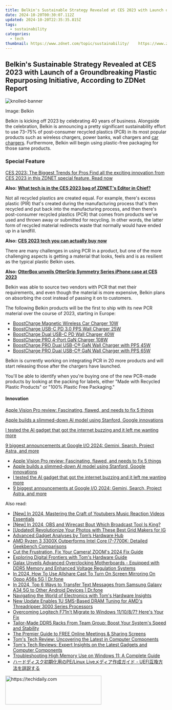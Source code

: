 ```yaml
---
title: Belkin's Sustainable Strategy Revealed at CES 2023 with Launch of a Groundbreaking Plastic Repurposing Initiative, According to ZDNet Report
date: 2024-10-20T00:30:07.112Z
updated: 2024-10-20T22:35:35.815Z
tags:
  - sustainability
categories:
  - tech
thumbnail: https://www.zdnet.com/topic/sustainability/    https://www.zdnet.com/a/img/resize/ec8fc3ecf68366f094e22190ebf14db484ca504f/2023/01/03/04582c5f-277e-4fdf-a68f-371927edbb4f/knolled-banner.jpg?width=170&height=96&fit=crop&auto=webp
---
```


## Belkin's Sustainable Strategy Revealed at CES 2023 with Launch of a Groundbreaking Plastic Repurposing Initiative, According to ZDNet Report

![knolled-banner](https://www.zdnet.com/a/img/resize/536116a46995228195f20b34b6a9cb2976feaffe/2023/01/03/04582c5f-277e-4fdf-a68f-371927edbb4f/knolled-banner.jpg?auto=webp&width=1280)

Image: Belkin

Belkin is kicking off 2023 by celebrating 40 years of business. Alongside the celebration, Belkin is announcing a pretty significant sustainability effort to use 73–75% of post-consumer recycled plastics (PCR) in its most popular products such as wireless chargers, power banks, wall chargers and [car chargers](https://www.zdnet.com/article/best-wireless-car-charger-and-mount/). Furthermore, Belkin will begin using plastic-free packaging for those same products. 

### Special Feature

[CES 2023: The Biggest Trends for Pros Find all the exciting innovation from CES 2023 in this ZDNET special feature.  Read now](https://www.zdnet.com/topic/ces-2023-the-biggest-trends-for-pros/)

**Also:** [**What tech is in the CES 2023 bag of ZDNET's Editor in Chief?**](https://www.zdnet.com/article/what-tech-is-in-the-ces-2023-bag-of-zdnets-editor-in-chief/)

Not all recycled plastics are created equal. For example, there's excess plastic (PIR) that's created during the manufacturing process that's then recycled and put back into the manufacturing process, and then there's post-consumer recycled plastics (PCR) that comes from products we've used and thrown away or submitted for recycling. In other words, the latter form of recycled material redirects waste that normally would have ended up in a landfill. 

**Also:** [**CES 2023 tech you can actually buy now**](https://www.zdnet.com/article/ces-2023-tech-you-can-buy/)

There are many challenges in using PCR in a product, but one of the more challenging aspects is getting a material that looks, feels and is as resilient as the typical plastic Belkin uses. 

**Also:** [**OtterBox unveils OtterGrip Symmetry Series iPhone case at CES 2023**](https://www.zdnet.com/article/ces-2023-otterbox-unveils-ottergrip-symmetry-series-iphone-case/)

Belkin was able to source two vendors with PCR that met their requirements, and even though the material is more expensive, Belkin plans on absorbing the cost instead of passing it on to customers. 

The following Belkin products will be the first to ship with its new PCR material over the course of 2023, starting in Europe:

* [BoostCharge Magnetic Wireless Car Charger 10W](https://www.belkin.com/magnetic-wireless-car-charger-10w/P-WIC004.html)
* [BoostCharge USB-C PD 3.0 PPS Wall Charger 25W](https://www.belkin.com/usb-c-pd-3.0-pps-wall-charger-25w/P-WCA004.html)
* [BoostCharge Dual USB-C PD Wall Charger 40W](https://www.belkin.com/dual-usb-c-pd-wall-charger-40w/P-WCB006.html)
* [BoostCharge PRO 4-Port GaN Charger 108W](https://www.belkin.com/4-port-gan-charger-108w/P-WCH010.html)
* [BoostCharge PRO Dual USB-C® GaN Wall Charger with PPS 45W](https://www.belkin.com/dual-usb-c-gan-wall-charger-with-pps-45w/P-WCH011.html)
* [BoostCharge PRO Dual USB-C® GaN Wall Charger with PPS 65W](https://www.belkin.com/dual-usb-c-gan-wall-charger-with-pps-65w/P-WCH013.html)

Belkin is currently working on integrating PCR in 20 more products and will start releasing those after the chargers have launched. 

You'll be able to identify when you're buying one of the new PCR-made products by looking at the packing for labels, either "Made with Recycled Plastic Products" or "100% Plastic Free Packaging."

#### Innovation

[Apple Vision Pro review: Fascinating, flawed, and needs to fix 5 things](https://www.zdnet.com/article/apple-vision-pro-review/ "Apple Vision Pro review: Fascinating, flawed, and needs to fix 5 things")

[Apple builds a slimmed-down AI model using Stanford, Google innovations](https://www.zdnet.com/article/apple-builds-a-slimmed-down-ai-model-using-stanford-google-innovations/ "Apple builds a slimmed-down AI model using Stanford, Google innovations")

[I tested the AI gadget that got the internet buzzing and it left me wanting more](https://www.zdnet.com/article/i-tested-the-ai-gadget-that-got-the-internet-buzzing-and-it-left-me-wanting-more/ "I tested the AI gadget that got the internet buzzing and it left me wanting more")

[9 biggest announcements at Google I/O 2024: Gemini, Search, Project Astra, and more](https://www.zdnet.com/article/is-openai-sweating-9-google-features-announced-for-gemini-search-android-and-more/ "9 biggest announcements at Google I/O 2024: Gemini, Search, Project Astra, and more")

* [Apple Vision Pro review: Fascinating, flawed, and needs to fix 5 things](https://www.zdnet.com/article/apple-vision-pro-review/ "Apple Vision Pro review: Fascinating, flawed, and needs to fix 5 things")
* [Apple builds a slimmed-down AI model using Stanford, Google innovations](https://www.zdnet.com/article/apple-builds-a-slimmed-down-ai-model-using-stanford-google-innovations/ "Apple builds a slimmed-down AI model using Stanford, Google innovations")
* [I tested the AI gadget that got the internet buzzing and it left me wanting more](https://www.zdnet.com/article/i-tested-the-ai-gadget-that-got-the-internet-buzzing-and-it-left-me-wanting-more/ "I tested the AI gadget that got the internet buzzing and it left me wanting more")
* [9 biggest announcements at Google I/O 2024: Gemini, Search, Project Astra, and more](https://www.zdnet.com/article/is-openai-sweating-9-google-features-announced-for-gemini-search-android-and-more/ "9 biggest announcements at Google I/O 2024: Gemini, Search, Project Astra, and more")

<ins class="adsbygoogle"
     style="display:block"
     data-ad-format="autorelaxed"
     data-ad-client="ca-pub-7571918770474297"
     data-ad-slot="1223367746"></ins>

<ins class="adsbygoogle"
     style="display:block"
     data-ad-client="ca-pub-7571918770474297"
     data-ad-slot="8358498916"
     data-ad-format="auto"
     data-full-width-responsive="true"></ins>

<span class="atpl-alsoreadstyle">Also read:</span>
<div><ul>
<li><a href="https://youtube-web.techidaily.com/n-2024-mastering-the-craft-of-youtubers-music-reaction-videos-essentials/"><u>[New] In 2024, Mastering the Craft of Youtubers Music Reaction Videos Essentials</u></a></li>
<li><a href="https://article-helps.techidaily.com/new-in-2024-obs-and-wirecast-bout-which-broadcast-tool-is-king/"><u>[New] In 2024, OBS and Wirecast Bout Which Broadcast Tool Is King?</u></a></li>
<li><a href="https://instagram-clips.techidaily.com/updated-revolutionize-your-photos-with-these-best-grid-makers-for-ig/"><u>[Updated] Revolutionize Your Photos with These Best Grid Makers for IG</u></a></li>
<li><a href="https://hardware-reviews.techidaily.com/advanced-gadget-analyses-by-toms-hardware-hub/"><u>Advanced Gadget Analyses by Tom’s Hardware Hub</u></a></li>
<li><a href="https://hardware-reviews.techidaily.com/amd-ryzen-3-3300x-outperforms-intel-core-i7-7700k-detailed-geekbench-comparisons/"><u>AMD Ryzen 3 3300X Outperforms Intel Core I7-7700K: Detailed Geekbench Comparisons</u></a></li>
<li><a href="https://network-issues.techidaily.com/cut-the-frustration-fix-your-camera-zooms-2024-fix-guide/"><u>Cut the Frustration, Fix Your Camera! ZOOM's 2024 Fix Guide</u></a></li>
<li><a href="https://hardware-reviews.techidaily.com/exploring-digital-frontiers-with-toms-hardware-guide/"><u>Exploring Digital Frontiers with Tom's Hardware Guide</u></a></li>
<li><a href="https://hardware-reviews.techidaily.com/1723964465096-galax-unveils-advanced-overclocking-motherboards-equipped-with-ddr5-memory-and-enhanced-voltage-regulation-systems/"><u>Galax Unveils Advanced Overclocking Motherboards - Equipped with DDR5 Memory and Enhanced Voltage Regulation Systems</u></a></li>
<li><a href="https://screen-mirror.techidaily.com/in-2024-how-to-use-allshare-cast-to-turn-on-screen-mirroring-on-oppo-a56s-5g-drfone-by-drfone-android/"><u>In 2024, How To Use Allshare Cast To Turn On Screen Mirroring On Oppo A56s 5G | Dr.fone</u></a></li>
<li><a href="https://android-transfer.techidaily.com/in-2024-top-6-ways-to-transfer-text-messages-from-samsung-galaxy-a34-5g-to-other-android-devices-drfone-by-drfone-transfer-from-android-transfer-from-android/"><u>In 2024, Top 6 Ways to Transfer Text Messages from Samsung Galaxy A34 5G to Other Android Devices | Dr.fone</u></a></li>
<li><a href="https://hardware-reviews.techidaily.com/navigating-the-world-of-electronics-with-toms-hardware-insights/"><u>Navigating the World of Electronics with Tom's Hardware Insights</u></a></li>
<li><a href="https://hardware-reviews.techidaily.com/new-update-enables-1u-sms-based-dram-tuning-for-amds-threadripper-3000-series-processors/"><u>New Update Enables 1U SMS-Based DRAM Tuning for AMD's Threadripper 3000 Series Processors</u></a></li>
<li><a href="https://driver-download.techidaily.com/1722978083865-overcoming-logitech-f71nt-migrate-to-windows-111087-heres-your-fix/"><u>Overcoming Logitech F71n't Migrate to Windows 11/10/8/7? Here's Your Fix</u></a></li>
<li><a href="https://hardware-reviews.techidaily.com/tailor-made-ddr5-racks-from-team-group-boost-your-systems-speed-and-stability/"><u>Tailor-Made DDR5 Racks From Team Group: Boost Your System's Speed and Stability</u></a></li>
<li><a href="https://remote-screen-capture.techidaily.com/the-premier-guide-to-free-online-meetings-and-sharing-screens/"><u>The Premier Guide to FREE Online Meetings & Sharing Screens</u></a></li>
<li><a href="https://hardware-reviews.techidaily.com/toms-tech-review-uncovering-the-latest-in-computer-components/"><u>Tom's Tech Review: Uncovering the Latest in Computer Components</u></a></li>
<li><a href="https://hardware-reviews.techidaily.com/toms-tech-reviews-expert-insights-on-the-latest-gadgets-and-computer-components/"><u>Tom's Tech Reviews: Expert Insights on the Latest Gadgets and Computer Components</u></a></li>
<li><a href="https://techtrends.techidaily.com/troubleshooting-high-memory-use-on-windows-11-a-complete-guide/"><u>Troubleshooting High Memory Use on Windows 11: A Complete Guide</u></a></li>
<li><a href="https://discover-deluxe.techidaily.com/pelinux-live-uefi/"><u>ハードディスク初期化用のPE/Linux Liveメディア作成ガイド - UEFI互換方法を詳説する</u></a></li>
</ul></div>

<!-- affiliate ads begin -->
<a href="https://aligracehair.sjv.io/c/5597632/2016143/19272" target="_top" id="2016143">
  <img src="//a.impactradius-go.com/display-ad/19272-2016143" border="0" alt="https://techidaily.com" width="300" height="90"/>
</a>
<img height="0" width="0" src="https://aligracehair.sjv.io/i/5597632/2016143/19272" style="position:absolute;visibility:hidden;" border="0" />
<!-- affiliate ads end -->

